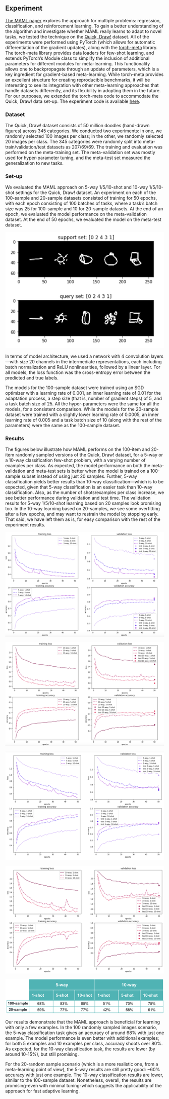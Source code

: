 ## Experiment

[The MAML paper](https://arxiv.org/pdf/1703.03400.pdf) explores the approach for multiple problems: regression, classification, and reinforcement
learning. To gain a better understanding of the algorithm and investigate whether MAML really learns to adapt to novel tasks, we tested the 
technique on the [Quick, Draw!](https://quickdraw.withgoogle.com/data) dataset. All of the experiments were performed using PyTorch (which allows 
for automatic differentiation of the gradient updates), along with the [torch-meta](https://github.com/tristandeleu/pytorch-meta) library. The 
torch-meta library provides data loaders for few-shot learning, and extends PyTorch’s Module class to simplify the inclusion of additional 
parameters for different modules for meta-learning. This functionality allows one to backpropagate through an update of parameters, which is a key 
ingredient for gradient-based meta-learning. While torch-meta provides an excellent structure for creating reproducible benchmarks, it will be 
interesting to see its integration with other meta-learning approaches that handle datasets differently, and its flexibility in adopting them in 
the future. For our purposes, we extended the torch-meta code to accommodate the Quick, Draw! data set-up. The experiment code is available 
[here](https://github.com/fastforwardlabs/learning-to-learn).

### Dataset

The Quick, Draw! dataset consists of 50 million doodles (hand-drawn figures) across 345 categories. We conducted two experiments: in one, we 
randomly selected 100 images per class; in the other, we randomly selected 20 images per class. The 345 categories were randomly split into 
meta-train/validation/test datasets as 207/69/69. The training and evaluation was performed on the meta-training set. The meta-validation set was 
mostly used for hyper-parameter tuning, and the meta-test set measured the generalization to new tasks.

### Set-up

We evaluated the MAML approach on 5-way 1/5/10-shot and 10-way 1/5/10-shot settings for the Quick, Draw! dataset. An experiment on each of the 
100-sample and 20-sample datasets consisted of training for 50 epochs, with each epoch consisting of 100 batches of tasks, where a task’s batch 
size was 25 for 100-sample and 10 for 20-sample datasets. At the end of an epoch, we evaluated the model performance on the meta-validation dataset. At the end of 50 epochs, we evaluated the 
model on the meta-test dataset.

![Figure 9: 5-way, 1-shot episode example](figures/9.png)

In terms of model architecture, we used a network with 4 convolution layers—with size 20 channels in the intermediate representations, each 
including batch normalization and ReLU nonlinearities, followed by a linear layer. For all models, the loss function was the cross-entropy error between the predicted and true labels.

The models for the 100-sample dataset were trained using an SGD optimizer with a learning rate of 0.001, an inner learning rate of 0.01 for the 
adaptation process, a step size (that is, number of gradient steps) of 5, and a task batch size of 25. All the hyper-parameters were the same for 
all the models, for a consistent comparison. While the models for the 20-sample dataset were trained with a slightly lower learning rate of 0.0005, an inner learning rate of 0.005 and a task batch size of 10 (along with the rest of the parameters) were the same as the 100-sample dataset.

### Results

The figures below illustrate how MAML performs on the 100-item and 20-item randomly sampled versions of the Quick, Draw! dataset, for a 5-way or a 
10-way classification few-shot problem, with a varying number of examples per class. As expected, the model performance on both the 
meta-validation and meta-test sets is better when the model is trained on a 100-sample subset instead of using just 20 samples. Further, 
5-way classification yields better results 
than 10-way classification—which is to be expected, given that 5-way classification is an easier task than 10-way classification. Also, as the 
number of shots/examples per class increase, we see better performance during validation and test time. The validation results for 5-way 
1/5/10-shot learning based on 20 samples look promising too. In the 10-way learning based on 20-samples, we see some overfitting after a few epochs, and may want to restrain the model by stopping early. That said, we have left them as is, for easy comparison with the rest of the experiment results.

![Figure 10. 5-way, 1/5/10-shot results based on 100 random sampled images](figures/10.png)

![Figure 11. 10-way, 1/5/10-shot results based on 100 random sampled images](figures/11.png)

![Figure 12. 5-way, 1/5/10-shot results based on 20 random sampled images](figures/12.png)

![Figure 13. 10-way, 1/5/10-shot results based on 20 random sampled images](figures/13.png)

![Figure 14. Meta-test dataset results](figures/14.png)

Our results demonstrate that the MAML approach is beneficial for learning with only a few examples. In the 100 randomly sampled images scenario, 
the 5-way classification task gives an accuracy of around 68% with just one example. The model performance is 
even better with additional examples; for both 5 examples and 10 examples per class, accuracy shoots over 80%. As expected, for the 10-way 
classification task, the results are lower (by around 10-15%), but still promising. 

For the 20-random sample scenario (which is a more realistic one, from a meta-learning point of view), the 5-way results are still pretty good: ~60% accuracy with just one example. The 10-way classification results are lower, similar to the 100-sample dataset. Nonetheless, overall, the results are promising-even with minimal tuning-which suggests the applicability of the approach for fast adaptive learning.
